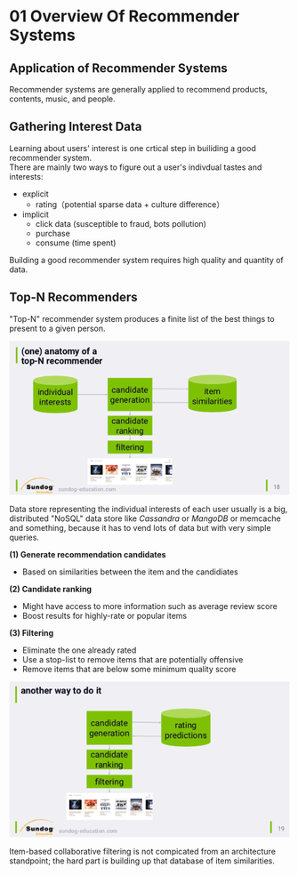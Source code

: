 # 01 Overview Of Recommender Systems

## Application of Recommender Systems
Recommender systems are generally applied to recommend products, contents, music, and people. 


## Gathering Interest Data
Learning about users' interest is one crtical step in builiding a good recommender system.  
There are mainly two ways to figure out a user's indivdual tastes and interests:
- explicit
  - rating（potential sparse data + culture difference）
- implicit
  - click data (susceptible to fraud, bots pollution)
  - purchase
  - consume (time spent)
  
 Building a good recommender system requires high quality and quantity of data. 


## Top-N Recommenders
"Top-N" recommender system produces a finite list of the best things to present to a given person.  

![Anatomy of top-N recommender](https://github.com/RuiyeNi/BookNotes/blob/master/BuilidingRecommenderSystems/Files/01_top-N_recommender.png)  

Data store representing the individual interests of each user usually is a big, distributed "NoSQL" data store like *Cassandra* or *MangoDB* or memcache and something, because it has to vend lots of data but with very simple queries.   

**(1) Generate recommendation candidates**  
- Based on similarities between the item and the candidiates

**(2) Candidate ranking**  
- Might have access to more information such as average review score
- Boost results for highly-rate or popular items

**(3) Filtering**  
- Eliminate the one already rated
- Use a stop-list to remove items that are potentially offensive   
- Remove items that are below some minimum quality score  
  
    
      
      
 ![item-based](https://github.com/RuiyeNi/BookNotes/blob/master/BuilidingRecommenderSystems/Files/01_item-based.png)  
  
  
 Item-based collaborative filtering is not compicated from an architecture standpoint; the hard part is building up that database of item similarities. 
